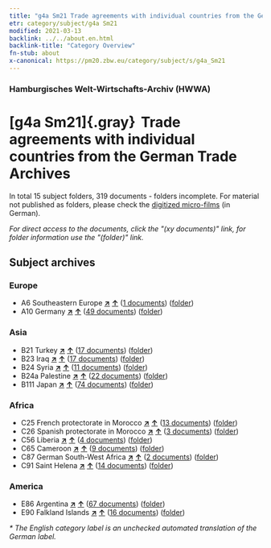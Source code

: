 ```yaml
---
title: "g4a Sm21 Trade agreements with individual countries from the German Trade Archives"
etr: category/subject/g4a Sm21
modified: 2021-03-13
backlink: ../../about.en.html
backlink-title: "Category Overview"
fn-stub: about
x-canonical: https://pm20.zbw.eu/category/subject/s/g4a_Sm21
---
```


### Hamburgisches Welt-Wirtschafts-Archiv (HWWA)
# [g4a Sm21]{.gray}&#8201; Trade agreements with individual countries from the German Trade Archives&#160; 





In total 15 subject folders, 319 documents - folders incomplete.
For material not published as folders, please check the [digitized micro-films](/film/h1_sh.de.html) (in German).

_For direct access to the documents, click the "(xy documents)" link, for folder information use the "(folder)" link._

## Subject archives



### Europe

- A6 Southeastern Europe [**&nearr;**](../../../geo/i/140900/about.en.html "Southeastern Europe (all folders)") [**&uarr;**](../../../geo/about.en.html#A6 "Country category system") (<a href="https://pm20.zbw.eu/dfgview/sh/140900,144550" title="about: Southeastern Europe : Trade agreements with individual countries from the German Trade Archives" target="_blank">1 documents</a>) ([folder](../../../../folder/sh/1409xx/140900/1445xx/144550/about.en.html))
- A10 Germany [**&nearr;**](../../../geo/i/126128/about.en.html "Germany (all folders)") [**&uarr;**](../../../geo/about.en.html#A10 "Country category system") (<a href="https://pm20.zbw.eu/dfgview/sh/126128,144550" title="about: Germany : Trade agreements with individual countries from the German Trade Archives" target="_blank">49 documents</a>) ([folder](../../../../folder/sh/1261xx/126128/1445xx/144550/about.en.html))

### Asia

- B21 Turkey [**&nearr;**](../../../geo/i/141111/about.en.html "Turkey (all folders)") [**&uarr;**](../../../geo/about.en.html#B21 "Country category system") (<a href="https://pm20.zbw.eu/dfgview/sh/141111,144550" title="about: Turkey : Trade agreements with individual countries from the German Trade Archives" target="_blank">17 documents</a>) ([folder](../../../../folder/sh/1411xx/141111/1445xx/144550/about.en.html))
- B23 Iraq [**&nearr;**](../../../geo/i/141113/about.en.html "Iraq (all folders)") [**&uarr;**](../../../geo/about.en.html#B23 "Country category system") (<a href="https://pm20.zbw.eu/dfgview/sh/141113,144550" title="about: Iraq : Trade agreements with individual countries from the German Trade Archives" target="_blank">17 documents</a>) ([folder](../../../../folder/sh/1411xx/141113/1445xx/144550/about.en.html))
- B24 Syria [**&nearr;**](../../../geo/i/141114/about.en.html "Syria (all folders)") [**&uarr;**](../../../geo/about.en.html#B24 "Country category system") (<a href="https://pm20.zbw.eu/dfgview/sh/141114,144550" title="about: Syria : Trade agreements with individual countries from the German Trade Archives" target="_blank">11 documents</a>) ([folder](../../../../folder/sh/1411xx/141114/1445xx/144550/about.en.html))
- B24a Palestine [**&nearr;**](../../../geo/i/141115/about.en.html "Palestine (all folders)") [**&uarr;**](../../../geo/about.en.html#B24a "Country category system") (<a href="https://pm20.zbw.eu/dfgview/sh/141115,144550" title="about: Palestine : Trade agreements with individual countries from the German Trade Archives" target="_blank">22 documents</a>) ([folder](../../../../folder/sh/1411xx/141115/1445xx/144550/about.en.html))
- B111 Japan [**&nearr;**](../../../geo/i/141272/about.en.html "Japan (all folders)") [**&uarr;**](../../../geo/about.en.html#B111 "Country category system") (<a href="https://pm20.zbw.eu/dfgview/sh/141272,144550" title="about: Japan : Trade agreements with individual countries from the German Trade Archives" target="_blank">74 documents</a>) ([folder](../../../../folder/sh/1412xx/141272/1445xx/144550/about.en.html))

### Africa

- C25 French protectorate in Morocco [**&nearr;**](../../../geo/i/141358/about.en.html "French protectorate in Morocco (all folders)") [**&uarr;**](../../../geo/about.en.html#C25 "Country category system") (<a href="https://pm20.zbw.eu/dfgview/sh/141358,144550" title="about: French protectorate in Morocco : Trade agreements with individual countries from the German Trade Archives" target="_blank">13 documents</a>) ([folder](../../../../folder/sh/1413xx/141358/1445xx/144550/about.en.html))
- C26 Spanish protectorate in Morocco [**&nearr;**](../../../geo/i/141359/about.en.html "Spanish protectorate in Morocco (all folders)") [**&uarr;**](../../../geo/about.en.html#C26 "Country category system") (<a href="https://pm20.zbw.eu/dfgview/sh/141359,144550" title="about: Spanish protectorate in Morocco : Trade agreements with individual countries from the German Trade Archives" target="_blank">3 documents</a>) ([folder](../../../../folder/sh/1413xx/141359/1445xx/144550/about.en.html))
- C56 Liberia [**&nearr;**](../../../geo/i/141405/about.en.html "Liberia (all folders)") [**&uarr;**](../../../geo/about.en.html#C56 "Country category system") (<a href="https://pm20.zbw.eu/dfgview/sh/141405,144550" title="about: Liberia : Trade agreements with individual countries from the German Trade Archives" target="_blank">4 documents</a>) ([folder](../../../../folder/sh/1414xx/141405/1445xx/144550/about.en.html))
- C65 Cameroon [**&nearr;**](../../../geo/i/141410/about.en.html "Cameroon (all folders)") [**&uarr;**](../../../geo/about.en.html#C65 "Country category system") (<a href="https://pm20.zbw.eu/dfgview/sh/141410,144550" title="about: Cameroon : Trade agreements with individual countries from the German Trade Archives" target="_blank">9 documents</a>) ([folder](../../../../folder/sh/1414xx/141410/1445xx/144550/about.en.html))
- C87 German South-West Africa [**&nearr;**](../../../geo/i/141450/about.en.html "German South-West Africa (all folders)") [**&uarr;**](../../../geo/about.en.html#C87 "Country category system") (<a href="https://pm20.zbw.eu/dfgview/sh/141450,144550" title="about: German South-West Africa : Trade agreements with individual countries from the German Trade Archives" target="_blank">2 documents</a>) ([folder](../../../../folder/sh/1414xx/141450/1445xx/144550/about.en.html))
- C91 Saint Helena [**&nearr;**](../../../geo/i/141452/about.en.html "Saint Helena (all folders)") [**&uarr;**](../../../geo/about.en.html#C91 "Country category system") (<a href="https://pm20.zbw.eu/dfgview/sh/141452,144550" title="about: Saint Helena : Trade agreements with individual countries from the German Trade Archives" target="_blank">14 documents</a>) ([folder](../../../../folder/sh/1414xx/141452/1445xx/144550/about.en.html))

### America

- E86 Argentina [**&nearr;**](../../../geo/i/141692/about.en.html "Argentina (all folders)") [**&uarr;**](../../../geo/about.en.html#E86 "Country category system") (<a href="https://pm20.zbw.eu/dfgview/sh/141692,144550" title="about: Argentina : Trade agreements with individual countries from the German Trade Archives" target="_blank">67 documents</a>) ([folder](../../../../folder/sh/1416xx/141692/1445xx/144550/about.en.html))
- E90 Falkland Islands [**&nearr;**](../../../geo/i/141694/about.en.html "Falkland Islands (all folders)") [**&uarr;**](../../../geo/about.en.html#E90 "Country category system") (<a href="https://pm20.zbw.eu/dfgview/sh/141694,144550" title="about: Falkland Islands : Trade agreements with individual countries from the German Trade Archives" target="_blank">16 documents</a>) ([folder](../../../../folder/sh/1416xx/141694/1445xx/144550/about.en.html))


_* The English category label is an unchecked automated translation of the German label._

